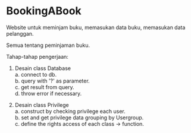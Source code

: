 # BookingABook
Website untuk meminjam buku, memasukan data buku, memasukan data pelanggan.

Semua tentang peminjaman buku.


Tahap-tahap pengerjaan:
1. Desain class Database <br />
  a. connect to db. <br />
  b. query with '?' as parameter. <br />
  c. get result from query. <br />
  d. throw error if necessary. <br />
  
2. Desain class Privilege <br />
  a. construct by checking privilege each user. <br />
  b. set and get privilege data grouping by Usergroup. <br />
  c. define the rights access of each class -> function. <br />
